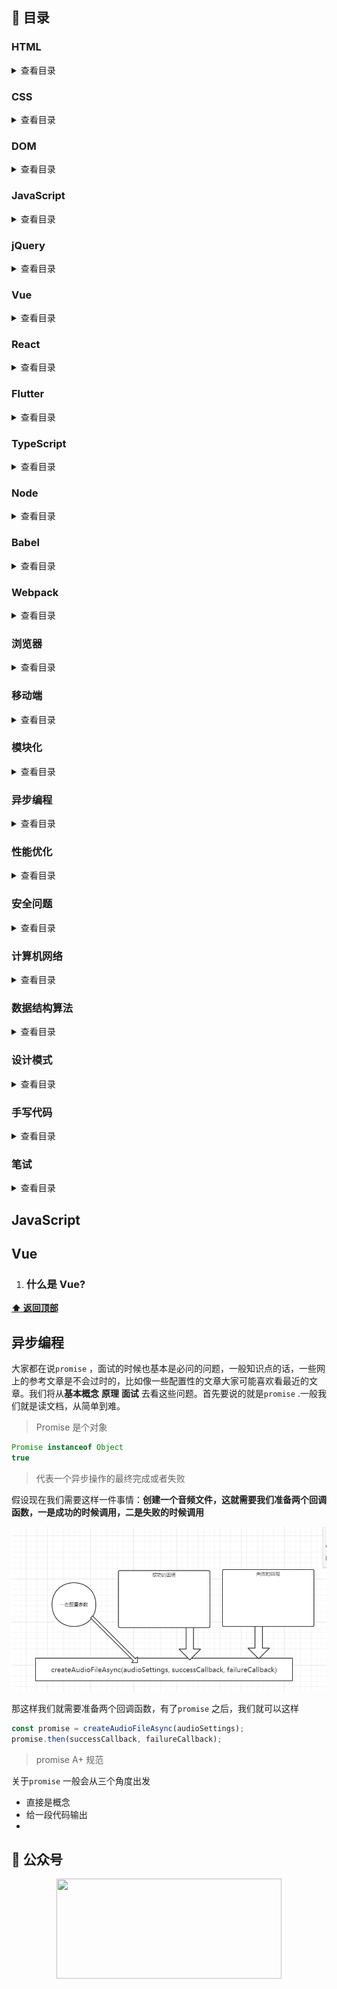 ## :blue_book: 目录

### HTML

<details>
<summary>查看目录</summary>

- `HTML` 语义化

- meta 有哪些属性，作用是什么

- viewport 有哪些参数，作用是什么

- canvas

- img 中 alt 和 title 的区别

- 说说 HTML5 在标签、属性、存储、API 上的新特性

- doctype 的作用是什么？

- href 和 src 有什么区别

</details>

### CSS

<details>
<summary>查看目录</summary>

- `Link` 与 `@import` 导入`css`的区别

- ### 伪类和伪元素的区别

- 是否了解盒模型

- 你知道什么是 `BFC` 吗

- 居中布局

- 请说说`css`的选择器以及选择器优先级

- 如何清除浮动

- CSS 动画

- opacity: 0、visibility: hidden、display: none

- 如何实现左侧宽度固定，右侧宽度自适应的布局

- 介绍一下 flex

- z-index 有什么需要注意的地方

- css3 的新特性

- calc 函数

- ::after 和:after 的区别

- CSS 有哪些样式可以给子元素继承!

- 行内元素有哪些？块级元素有哪些？ 空(void)元素有那些？

- `box-sizing`常用的属性有哪些? 分别有啥作用?

- CSS 中`transition`和`animate`有何区别? `animate` 如何停留在最后一帧!

</details>

### DOM

<details>
<summary>查看目录</summary>

- 事件类型

- 说说`DOM` 中的事件流

- ### Node 节点获取及增删查改

</details>

### JavaScript

<details>
<summary>查看目录</summary>

- var、let 和 const 区别的实现原理是什么

- `JavaScript` 的数据类型,存储有什么区别

- 为什么 0.1 + 0.2 != 0.3 ?

- es6 的新特性都有哪些？

- ==和===区别是什么？

- typeof 和 instance of 检测数据类型有什么区别？

- prototype 和 `__proto__` 区别是什么？

- `null`和`undefined`有什么区别么

- for of , for in 和 forEach,map 的区别

- 如何判断两个变量相等

- 谈谈你对原型的理解？

- 什么是原型链？【原型链解决的是什么问题？】

- 执行上下文

- 变量

- 立即执行函数

- 谈谈作用域与作用域链的理解

- 闭包及作用闭包有哪些使用场景？

- 对象的拷贝

- new 运算符 new 的原理是什么？通过 new 的方式创建对象和通过字面量创建有什么区别

- 箭头函数

- instanceof 实现的原理是什么

- ES5/ES6 的继承

- 类型的转化

- 防抖与节流

- this 如何正确的判断 this? 箭头函数的 this 是什么？

- `sort` 函数

- 函数科里化

- ['1', '2', '3'].map(parseInt)

- [[3,2,1].reduce(Math.pow), [].reduce(Math.pow)]

- Set、Map、WeakSet 和 WeakMap 的区别

- 判断数组的方法

- 类数组和数组的区别是什么？

- call 与 applycall,aplly 和 bind 的内部是如何实现的？

- 数组的哪些 API 会改变原数组？

- 在 JS 中什么是变量提升？什么是暂时性死区？

</details>

### jQuery

<details>
<summary>查看目录</summary>

- 手写插件

</details>

### Vue

<details>
<summary>查看目录</summary>

- 说说 Vue 中`$nextTick`的实现原理

- vue 修饰符

- 什么是 MVVM？

- Vue 中的 key 有什么作用？

- 组件中 data 为什么是一个函数？

- 数据双向绑定

- v-show 与 v-if 有什么区别？

- v-model 的原理？

- Class 与 Style 如何动态绑定？

- vue 的`单向数据流`

- 谈谈你对`vue`生命周期的理解

- `vue` 中组件通信有几种方式

- 数据响应原理

- 虚拟 DOM 原理以及优缺点

- computed watch methods 三者的应用场景与区别以及实现原理

- Object.defineProperty 有什么缺陷

- 直接给一个数组项赋值，Vue 能检测到变化吗？

- 使用 JavaScript Proxy 实现简单的数据绑定

- Vue 是如何实现数据双向绑定的？

- Vue 框架怎么实现对象和数组的监听？

- vue-router 的路由模式有几种

- 能说下 vue-router 中常用的 hash 和 history 路由模式实现原理吗？

- vuex 的设计思想

- 单页面（SPA）应用的优缺点

- 谈谈你对 keep-alive 的了解？

- 谈谈 Vue SSR 吗？说说 SSR？

- Vue 怎么用 vm.\$set() 解决对象新增属性不能响应的问题 ？

- 你有对 Vue 项目进行哪些优化？

- 谈谈`vue 3.0`

- `$route`和`$router`的区别

- scoped 属性作用

- `Vue-Router`的两种模式主要依赖什么实现的

</details>

### React

<details>
<summary>查看目录</summary>

- [列表组件中的](#列表组件中的`key`)

- React 中 setState 什么时候是同步的，什么时候是异步的

- react-router 里的 `<Link>` 标签和 `<a>` 标签有什么区别

- react 与`vue` 的区别

- React 高阶组件的作用有哪些

- 简述下 flux 的思想

</details>

### Flutter

<details>
<summary>查看目录</summary>

- [列表组件中的](#列表组件中的`key`)

- React 中 setState 什么时候是同步的，什么时候是异步的

- react-router 里的 `<Link>` 标签和 `<a>` 标签有什么区别

</details>

### TypeScript

<details>
<summary>查看目录</summary>

</details>

### Node

<details>
<summary>查看目录</summary>

- 谈谈 node 中的事件循环

</details>

### Babel

<details>
<summary>查看目录</summary>

- 谈谈`babel` 的原理是什么

</details>

### Webpack

<details>
<summary>查看目录</summary>

- 介绍下 webpack 热更新原理，是如何做到在不刷新浏览器的前提下更新页面的

- 介绍`webpack` 的实现原理

- Webpack 的 loader 和 plugins 的区别

</details>

### 浏览器

<details>
<summary>查看目录</summary>

- 输入`URL` 发生了什么

- 重绘与回流

- 本地存储 cookie 与 token

- session、cookie、localStorage 的区别

- 如何实现浏览器内多个标签页之间的通信?

</details>

### 移动端

<details>
<summary>查看目录</summary>

- 触摸事件

- 移动端的兼容问题

- 移动端 300ms 延迟

- 移动端 rem

- 移动端 1px

</details>

### 模块化

<details>
<summary>查看目录</summary>

- 模块化发展历史

</details>

### 异步编程

<details>
<summary>查看目录</summary>

- setTimeout、Promise、Async/Await 的区别

- 模拟实现一个 Promise.finally

- Promise 构造函数是同步还是异步执行，then 中的方法呢 ?promise 如何实现 then 处理 ?

- Promise 和 setTimeout 的区别 ?

- 如何实现 Promise.all ?

- EventLoop

- async await 函数

</details>

### 性能优化

<details>
<summary>查看目录</summary>

- 能说说首屏加载优化有哪些方案么

- 什么是 GPU 加速，如何使用 GPU 加速，GPU 加速的缺点

</details>

### 安全问题

<details>
<summary>查看目录</summary>

- CSRF 攻击

- XSS 漏洞

- CORS（跨域资款共享）

</details>

### 计算机网络

<details>
<summary>查看目录</summary>

- http 与 https 协议

- HTTP2 和 HTTP1 有什么区别

- 常见的状态码

- `GET` 与`Post` 的区别

- TCP 三次握手四次挥手

- 谈谈你对 TCP 的理解;

- HTTP 的请求报文由哪几部分组成

- HTTP 常见请求/响应头及其含义

- HTTPS 是如何进行加密的

- CDN 原理

- DNS 解析

- websocket 和 ajax 的区别是什么，websocket 的应用场景有哪些

</details>

### 数据结构算法

<details>
<summary>查看目录</summary>

- 排序算法

- 全排列

- 各种排序

- 优先遍历和广度优先遍历

- 冒泡排序如何实现

- 二分查找

</details>

### 设计模式

<details>
<summary>查看目录</summary>

- 常见的设计模式有哪些？

</details>

### 手写代码

<details>
<summary>查看目录</summary>

- 手写`new`操作符

- 手写`JSON.stringify`

- 手写`JSON.parse`

- 手写`call`或 `apply`

- 手写继承

- 手写函数柯里化

- 手写`Promise`

- 手写防抖与节流

- 手写深拷贝

- 手写`instanceof`

- 数组扁平化

</details>

### 笔试

<details>
<summary>查看目录</summary>

- 请写出下面代码的运行结果

  ```js
  async function async1() {
    console.log("async1 start");
    await async2();
    console.log("async1 end");
  }
  async function async2() {
    console.log("async2");
  }
  console.log("script start");
  setTimeout(function () {
    console.log("setTimeout");
  }, 0);
  async1();
  new Promise(function (resolve) {
    console.log("promise1");
    resolve();
  }).then(function () {
    console.log("promise2");
  });
  console.log("script end");
  ```

* 计算两个数组的交集

* JS 实现`String.trim()`方法;

</details>

## JavaScript

## Vue

1. ### 什么是 Vue?

**[⬆ 返回顶部](#blue_book-目录)**

## 异步编程

大家都在说`promise` ，面试的时候也基本是必问的问题，一般知识点的话，一些网上的参考文章是不会过时的，比如像一些配置性的文章大家可能喜欢看最近的文章。我们将从**基本概念** **原理** **面试** 去看这些问题。首先要说的就是`promise` .一般我们就是读文档，从简单到难。

> Promise 是个对象

```js
Promise instanceof Object
true
```

>代表一个异步操作的最终完成或者失败

假设现在我们需要这样一件事情：**创建一个音频文件，这就需要我们准备两个回调函数，一是成功的时候调用，二是失败的时候调用**

![image-20200610213825567](https://raw.githubusercontent.com/yayxs/Pics/master/image-20200610213825567.png)

那这样我们就需要准备两个回调函数，有了`promise` 之后，我们就可以这样

```js
const promise = createAudioFileAsync(audioSettings); 
promise.then(successCallback, failureCallback);
```

> promise A+ 规范



关于`promise` 一般会从三个角度出发

- 直接是概念
- 给一段代码输出
- 

## :love_letter: 公众号

<div align="center">
    <img width="360px" height="160px" src="https://github.com/yayxs/top-fe-iqa/blob/master/assets/images/%E5%85%AC%E4%BC%97%E5%8F%B7.png"></img>
</div>
